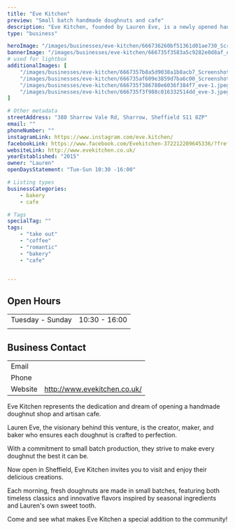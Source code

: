 ```yaml
---
title: "Eve Kitchen"
preview: "Small batch handmade doughnuts and cafe"
description: "Eve Kitchen, founded by Lauren Eve, is a newly opened handmade doughnut shop and artisan cafe in Sheffield. They specialize in small batch, handmade doughnuts crafted with seasonal ingredients and classic flavors. Come experience their fresh, daily-made treats at their inviting new location."
type: "business"

heroImage: "/images/businesses/eve-kitchen/666736260bf51361d01ae730_Screenshot-2024-06-10-at-18.21.29.png"
bannerImage: "/images/businesses/eve-kitchen/666735f3583a5c9282e0d8af_eve-2.jpeg"
# used for lightbox
additionalImages: [
    "/images/businesses/eve-kitchen/6667357b8a5d9038a1b8acb7_Screenshot-2024-06-10-at-18.18.07.png",
    "/images/businesses/eve-kitchen/666735af609e3859d7ba6c00_Screenshot-2024-06-10-at-18.19.25.png",
    "/images/businesses/eve-kitchen/666735f386780e6036f384f7_eve-1.jpeg",
    "/images/businesses/eve-kitchen/666735f3f988c016332514dd_eve-3.jpeg"
]

# Other metadata
streetAddress: "380 Sharrow Vale Rd, Sharrow, Sheffield S11 8ZP"
email: ""
phoneNumber: ""
instagramLink: https://www.instagram.com/eve.kitchen/
facebookLink: https://www.facebook.com/Evekitchen-372212209645336/?fref=ts
websiteLink: http://www.evekitchen.co.uk/
yearEstablished: "2015"
owner: "Lauren"
openDaysStatement: "Tue-Sun 10:30 -16:00"

# Listing types
businessCategories:
    - bakery
    - cafe

# Tags
specialTag: ""
tags:
    - "take out"
    - "coffee"
    - "romantic"
    - "bakery"
    - "cafe"


---
```


## Open Hours

|                  |               |
| ---------------- | ------------- |
| Tuesday - Sunday | 10:30 - 16:00 |
|                  |               |

## Business Contact

|         |                              |
| ------- | ---------------------------- |
| Email   |                              |
| Phone   |                              |
| Website | http://www.evekitchen.co.uk/ |

Eve Kitchen represents the dedication and dream of opening a handmade doughnut shop and artisan cafe.

Lauren Eve, the visionary behind this venture, is the creator, maker, and baker who ensures each doughnut is crafted to perfection.

With a commitment to small batch production, they strive to make every doughnut the best it can be.

Now open in Sheffield, Eve Kitchen invites you to visit and enjoy their delicious creations.

Each morning, fresh doughnuts are made in small batches, featuring both timeless classics and innovative flavors inspired by seasonal ingredients and Lauren's own sweet tooth.

Come and see what makes Eve Kitchen a special addition to the community!

